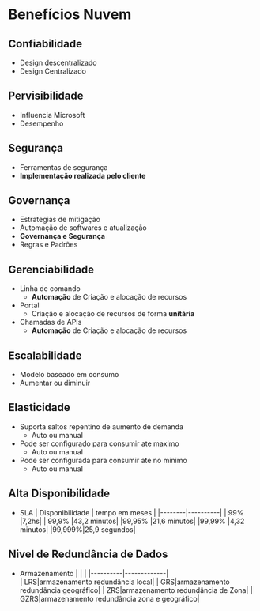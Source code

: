 # Benefícios Nuvem

## Confiabilidade
- Design descentralizado
- Design Centralizado

## Pervisibilidade
- Influencia Microsoft
- Desempenho

## Segurança
- Ferramentas de segurança
- **Implementação realizada pelo cliente**

## Governança
- Estrategias de mitigação
- Automação de softwares e atualização
- **Governança e Segurança**
- Regras e Padrões

## Gerenciabilidade 
- Linha de comando
    - **Automação** de Criação e alocação de recursos
- Portal
    - Criação e alocação de recursos de forma **unitária**
- Chamadas de APIs
    - **Automação** de Criação e alocação de recursos 

## Escalabilidade
- Modelo baseado em consumo
- Aumentar ou diminuir

## Elasticidade
- Suporta saltos repentino de aumento de demanda
    - Auto ou manual
- Pode ser configurado para consumir ate maximo 
    - Auto ou manual
- Pode ser configurada para consumir ate no minimo
    - Auto ou manual

## Alta Disponibilidade
- SLA
    | Disponibilidade | tempo em meses |
    |--------|----------|
    | 99% |7,2hs|
    | 99,9% |43,2 minutos|
    |99,95% |21,6 minutos|
    |99,99% |4,32 minutos|
    |99,999%|25,9 segundos|


## Nivel de Redundância de Dados
- Armazenamento
    |          |             |
    |----------|-------------|  
    | LRS|armazenamento redundância local|
    | GRS|armazenamento redundância geográfico|
    | ZRS|armazenamento redundância de Zona|
    | GZRS|armazenamento redundância zona e geográfico|
     